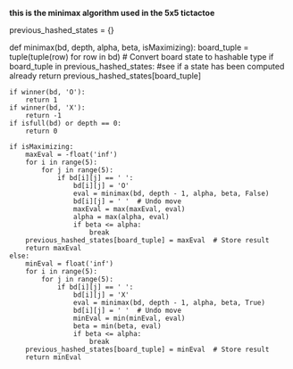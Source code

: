 

**this is the minimax algorithm used in the 5x5 tictactoe**

previous_hashed_states = {}

def minimax(bd, depth, alpha, beta, isMaximizing):
    board_tuple = tuple(tuple(row) for row in bd)  # Convert board state to hashable type
    if board_tuple in previous_hashed_states:       #see if a state has been computed already
        return previous_hashed_states[board_tuple]

    if winner(bd, 'O'):
        return 1
    if winner(bd, 'X'):
        return -1
    if isfull(bd) or depth == 0:
        return 0
    
    if isMaximizing:
        maxEval = -float('inf')
        for i in range(5):
            for j in range(5):
                if bd[i][j] == ' ':
                    bd[i][j] = 'O'
                    eval = minimax(bd, depth - 1, alpha, beta, False)
                    bd[i][j] = ' '  # Undo move
                    maxEval = max(maxEval, eval)
                    alpha = max(alpha, eval)
                    if beta <= alpha:
                        break
        previous_hashed_states[board_tuple] = maxEval  # Store result
        return maxEval
    else:
        minEval = float('inf')
        for i in range(5):
            for j in range(5):
                if bd[i][j] == ' ':
                    bd[i][j] = 'X'
                    eval = minimax(bd, depth - 1, alpha, beta, True)
                    bd[i][j] = ' '  # Undo move
                    minEval = min(minEval, eval)
                    beta = min(beta, eval)
                    if beta <= alpha:
                        break
        previous_hashed_states[board_tuple] = minEval  # Store result
        return minEval